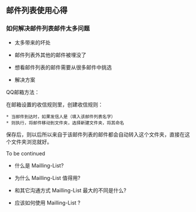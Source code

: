 

## 邮件列表使用心得

### 如何解决邮件列表邮件太多问题

* 太多带来的坏处

 * 邮件列表外其他的邮件被埋没了
 * 想看邮件列表的邮件需要从很多邮件中挑选

* 解决方案

QQ邮箱方法：

在邮箱设置的收信规则里，创建收信规则：


	* 当邮件到达时，如果发信人是（填入该邮件列表名字）
    * 则执行，将邮件移动到文件夹，选择新建文件夹，将其命名

保存后，则以后所以来自于该邮件列表的邮件都会自动转入这个文件夹，直接在这个文件夹浏览就好。


To be continued

- 什么是 Mailling-List?

- 为什么 Mailling-List 值得用?
- 和其它沟通方式 Mailling-List 最大的不同是什么?
- 应该如何使用 Mailling-List ?	
	